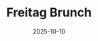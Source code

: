 ---
date: 2025-10-10
title: Freitag Brunch
slots:
  - time: "09:00"
    max_guests: 20
  - time: "09:30"
    max_guests: 20
  - time: "10:00"
    max_guests: 25
  - time: "10:30"
    max_guests: 25
  - time: "11:00"
    max_guests: 30
  - time: "11:30"
    max_guests: 30
  - time: "12:00"
    max_guests: 20
---